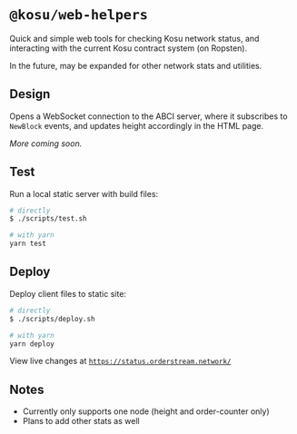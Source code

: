 # `@kosu/web-helpers`

Quick and simple web tools for checking Kosu network status, and interacting with the current Kosu contract system (on Ropsten).

In the future, may be expanded for other network stats and utilities.

## Design

Opens a WebSocket connection to the ABCI server, where it subscribes to `NewBlock` events, and updates height accordingly in the HTML page.

_More coming soon._

## Test

Run a local static server with build files:

```bash
# directly
$ ./scripts/test.sh

# with yarn
yarn test
```

## Deploy

Deploy client files to static site:

```bash
# directly
$ ./scripts/deploy.sh

# with yarn
yarn deploy
```

View live changes at [`https://status.orderstream.network/`](https://status.orderstream.network/)

## Notes

-   Currently only supports one node (height and order-counter only)
-   Plans to add other stats as well
